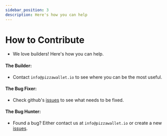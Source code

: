 ```yaml
---
sidebar_position: 3
description: Here's how you can help
---
```


# How to Contribute

- We love builders! Here's how you can help.

#### The Builder:
- Contact `info@pizzawallet.io` to see where you can be the most useful.
    
#### The Bug Fixer:
- Check github's [issues](https://github.com/Pizza-Wallet-Development-team/pizza-wallet/issues) to see what needs to be fixed.

#### The Bug Hunter:
- Found a bug? Either contact us at `info@pizzawallet.io` or create a new [issues](https://github.com/Pizza-Wallet-Development-team/pizza-wallet/issues).